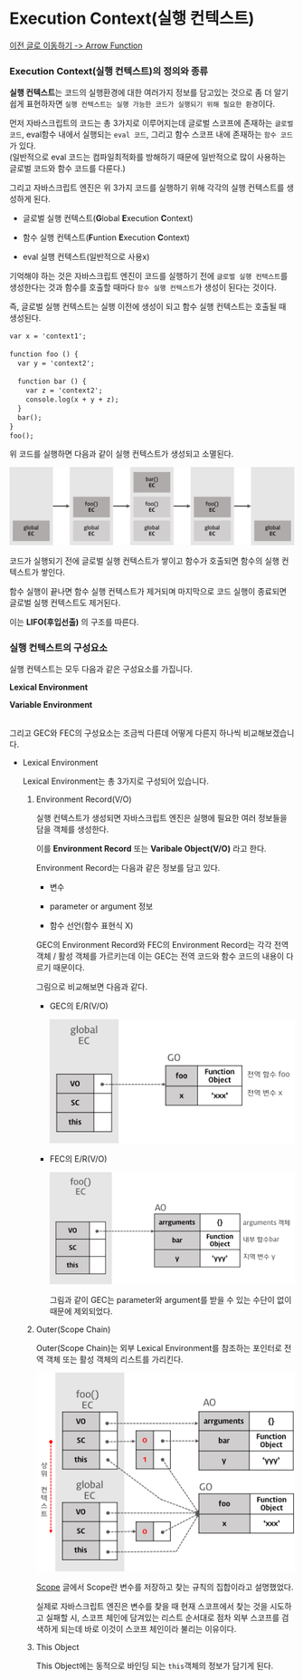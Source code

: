 # Execution Context(실행 컨텍스트)

[이전 글로 이동하기 -> Arrow Function](../This/ArrowFunction.md)

### Execution Context(실행 컨텍스트)의 정의와 종류

**실행 컨텍스트**는 코드의 실행환경에 대한 여러가지 정보를 담고있는 것으로 좀 더 알기쉽게 표현하자면 `실행 컨텍스트는 실행 가능한 코드가 실행되기 위해 필요한 환경`이다.<br>

먼저 자바스크립트의 코드는 총 3가지로 이루어지는데 글로벌 스코프에 존재하는 `글로벌 코드`, eval함수 내에서 실행되는 `eval 코드`, 그리고 함수 스코프 내에 존재하는 `함수 코드`가 있다.<br>
(일반적으로 eval 코드는 컴파일최적화를 방해하기 때문에 일반적으로 많이 사용하는 글로벌 코드와 함수 코드를 다룬다.)<br>

그리고 자바스크립트 엔진은 위 3가지 코드를 실행하기 위해 각각의 실행 컨텍스트를 생성하게 된다.<br>

- 글로벌 실행 컨텍스트(**G**lobal **E**xecution **C**ontext)

- 함수 실행 컨텍스트(**F**untion **E**xecution **C**ontext)

- eval 실행 컨텍스트(일반적으로 사용x)

기억해야 하는 것은 자바스크립트 엔진이 코드를 실행하기 전에 `글로벌 실행 컨텍스트`를 생성한다는 것과 함수를 호출할 때마다 `함수 실행 컨텍스트`가 생성이 된다는 것이다.<br>

즉, 글로벌 실행 컨텍스트는 실행 이전에 생성이 되고 함수 실행 컨텍스트는 호출될 때 생성된다.<br>

```
var x = 'context1';

function foo () {
  var y = 'context2';

  function bar () {
    var z = 'context2';
    console.log(x + y + z);
  }
  bar();
}
foo();
```

위 코드를 실행하면 다음과 같이 실행 컨텍스트가 생성되고 소멸된다.<br>

![JavaScript-02](../../../Image/javascript-02.png)

코드가 실행되기 전에 글로벌 실행 컨텍스트가 쌓이고 함수가 호출되면 함수의 실행 컨텍스트가 쌓인다.<br>

함수 실행이 끝나면 함수 실행 컨텍스트가 제거되며 마지막으로 코드 실행이 종료되면 글로벌 실행 컨텍스트도 제거된다.<br>

이는 **LIFO(후입선출)** 의 구조를 따른다.<br>

### 실행 컨텍스트의 구성요소

실행 컨텍스트는 모두 다음과 같은 구성요소를 가집니다.<br>

**Lexical Environment**<br>

**Variable Environment**<br><br>

그리고 GEC와 FEC의 구성요소는 조금씩 다른데 어떻게 다른지 하나씩 비교해보겠습니다.<br>

- Lexical Environment

  Lexical Environment는 총 3가지로 구성되어 있습니다.

  1. Environment Record(V/O)

     실행 컨텍스트가 생성되면 자바스크립트 엔진은 실행에 필요한 여러 정보들을 담을 객체를 생성한다.

     이를 **Environment Record** 또는 **Varibale Object(V/O)** 라고 한다.

     Environment Record는 다음과 같은 정보를 담고 있다.

     - 변수

     - parameter or argument 정보

     - 함수 선언(함수 표현식 X)

     GEC의 Environment Record와 FEC의 Environment Record는 각각 전역 객체 / 활성 객체를 가르키는데 이는 GEC는 전역 코드와 함수 코드의 내용이 다르기 때문이다.

     그림으로 비교해보면 다음과 같다.

     - GEC의 E/R(V/O)

       ![JavaScript-03](../../../Image/javascript-03.png)

     - FEC의 E/R(V/O)

       ![JavaScript-04](../../../Image/javascript-04.png)

       그림과 같이 GEC는 parameter와 argument를 받을 수 있는 수단이 없이 때문에 제외되었다.

  2. Outer(Scope Chain)

     Outer(Scope Chain)는 외부 Lexical Environment를 참조하는 포인터로 전역 객체 또는 활성 객체의 리스트를 가리킨다.

     ![JavaScript-05](../../../Image/javascript-05.png)

     [Scope](../Scope/Scope.md) 글에서 Scope란 변수를 저장하고 찾는 규칙의 집합이라고 설명했었다.

     실제로 자바스크립트 엔진은 변수를 찾을 때 현재 스코프에서 찾는 것을 시도하고 실패할 시, 스코프 체인에 담겨있는 리스트 순서대로 점차 외부 스코프를 검색하게 되는데 바로 이것이 스코프 체인이라 불리는 이유이다.

  3. This Object

     This Object에는 동적으로 바인딩 되는 `this`객체의 정보가 담기게 된다.

